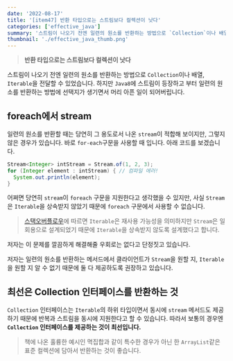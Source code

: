 ```yaml
---
date: '2022-08-17'
title: '[item47] 반환 타입으로는 스트림보다 컬렉션이 낫다'
categories: ['effective_java']
summary: '스트림이 나오기 전엔 일련의 원소를 반환하는 방법으로 `Collection`이나 배열, `Iterable`을 전달할 수 있었습니다. 하지만 `Java8`에 스트림이 등장하고 부터 일련의 원소를 반환하는 방법에 선택지가 생기면서 머리 아픈 일이 되어버립니다.'
thumbnail: './effective_java_thumb.png'
---
```


> **반환 타입으로는 스트림보다 컬렉션이 낫다**

스트림이 나오기 전엔 일련의 원소를 반환하는 방법으로 `Collection`이나 배열, `Iterable`을 전달할 수 있었습니다. 하지만 `Java8`에 스트림이 등장하고 부터 일련의 원소를 반환하는 방법에 선택지가 생기면서 머리 아픈 일이 되어버립니다.

## foreach에서 stream
일련의 원소를 반환할 때는 당연히 그 용도로서 나온 `stream`이 적합해 보이지만, 그렇지 않은 경우가 있습니다. 바로 `for-each`구문을 사용할 때 입니다. 아래 코드를 보겠습니다.
```java
Stream<Integer> intStream = Stream.of(1, 2, 3);
for (Integer element : intStream) { // 컴파일 에러!
  System.out.println(element);
}
```

어쩌면 당연히 `stream`이 `foreach` 구문을 지원한다고 생각했을 수 있지만, 사실 `Stream`은 `Iterable`을 상속받지 않았기 때문에 `foreach` 구문에서 사용할 수 없습니다.

> [스택오버플로우](https://stackoverflow.com/questions/20129762/why-does-streamt-not-implement-iterablet)에 따르면 `Iterable`은 재사용 가능성을 의미하지만 `Stream`은 일회용으로 설계되었기 때문에 `Iterable`을 상속받지 않도록 설계했다고 합니다.

저자는 이 문제를 깔끔하게 해결해줄 우회로는 없다고 단정짓고 있습니다.

저자는 일련의 원소를 반환하는 메서드에서 클라이언트가 `Stream`을 원할 지, `Iterable`을 원할 지 알 수 없기 때문에 둘 다 제공하도록 권장하고 있습니다.

## 최선은 Collection 인터페이스를 반환하는 것
`Collection` 인터페이스는 `Iterable`의 하위 타입이면서 동시에 `stream` 메서드도 제공하기 때문에 반복과 스트림을 동시에 지원한다고 할 수 있습니다. 따라서 보통의 경우엔 **`Collection` 인터페이스를 제공하는 것이 최선입니다.**

> 책에 나온 훌륭한 예시인 멱집합과 같이 특수한 경우가 아닌 한 `ArrayList`같은 표준 컬렉션에 담아서 반환하는 것이 좋습니다.